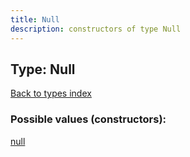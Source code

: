 ```yaml
---
title: Null
description: constructors of type Null
---
```

## Type: Null  
[Back to types index](index.md)



### Possible values (constructors):

[null](../constructors/null.md)  

